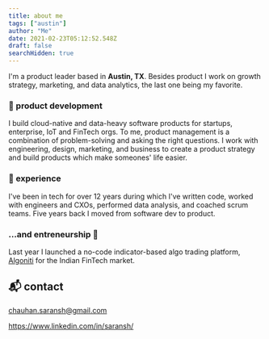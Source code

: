 ```yaml
---
title: about me
tags: ["austin"]
author: "Me"
date: 2021-02-23T05:12:52.548Z
draft: false
searchHidden: true
---
```


I'm a product leader based in **Austin, TX**. Besides product I work on growth strategy, marketing, and data analytics, the last one being my favorite.

### :octopus: product development

I build cloud-native and data-heavy software products for startups, enterprise, IoT and FinTech orgs. To me, product management is a combination of problem-solving and asking the right questions. I work with engineering, design, marketing, and business to create a product strategy and build products which make someones' life easier.

### :snail: experience

I've been in tech for over 12 years during which I've written code, worked with engineers and CXOs, performed data analysis, and coached scrum teams. Five years back I moved from software dev to product.

### ...and entreneurship :baby_chick:

Last year I launched a no-code indicator-based algo trading platform, [Algoniti](https://www.algoniti.com/) for the Indian FinTech market.

## :mailbox_with_mail: contact

chauhan.saransh@gmail.com

https://www.linkedin.com/in/saransh/
